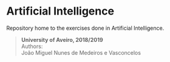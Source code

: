# Artificial Intelligence
Repository home to the exercises done in Artificial Intelligence.
> **University of Aveiro, 2018/2019**<br/>
  Authors:<br/>
  João Miguel Nunes de Medeiros e Vasconcelos<br/>
  
  

